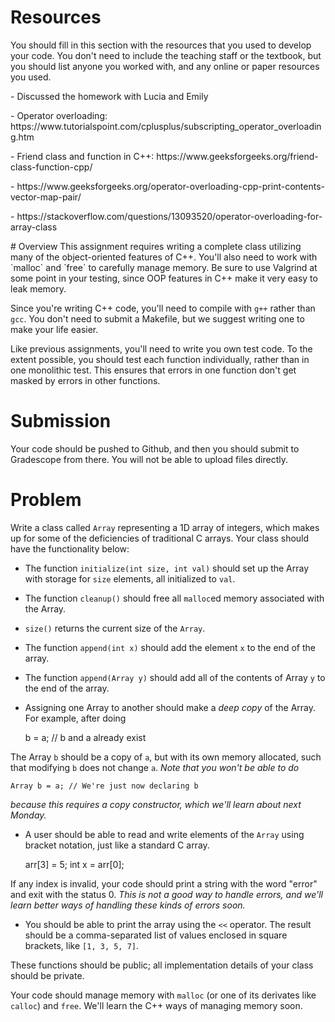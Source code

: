 # Resources
You should fill in this section with the resources that you used to develop your code.  You don't need to include the teaching staff or the textbook, but you should list anyone you worked with, and any online or paper resources you used.
<p>- Discussed the homework with Lucia and Emily</p>
<p>- Operator overloading: https://www.tutorialspoint.com/cplusplus/subscripting_operator_overloading.htm</p>
<p>- Friend class and function in C++: https://www.geeksforgeeks.org/friend-class-function-cpp/</p>
<p>- https://www.geeksforgeeks.org/operator-overloading-cpp-print-contents-vector-map-pair/</p>
<p>- https://stackoverflow.com/questions/13093520/operator-overloading-for-array-class</p>
# Overview
This assignment requires writing a complete class utilizing many of the object-oriented features of C++.  You'll also need to work with `malloc` and `free` to carefully manage memory.  Be sure to use Valgrind at some point in your testing, since OOP features in C++ make it very easy to leak memory.

Since you're writing C++ code, you'll need to compile with `g++` rather than `gcc`.
You don't need to submit a Makefile, but we suggest writing one to make your life easier.

Like previous assignments, you'll need to write you own test code.  To the extent possible, you should test each function individually, rather than in one monolithic test.  This ensures that errors in one function don't get masked by errors in other functions.

# Submission
Your code should be pushed to Github, and then you should submit to Gradescope from there.  You will not be able to upload files directly.

# Problem

Write a class called `Array` representing a 1D array of integers, which makes up for some of the deficiencies of traditional C arrays.  Your class should have the functionality below:

* The function `initialize(int size, int val)` should set up the Array with storage for `size` elements, all initialized to `val`.
* The function `cleanup()` should free all `malloc`ed memory associated with the Array.

* `size()` returns the current size of the `Array`.
* The function `append(int x)` should add the element `x` to the end of the array.
* The function `append(Array y)` should add all of the contents of Array `y` to the end of the array.

* Assigning one Array to another should make a *deep copy* of the Array.  For example, after doing

    b = a; // b and a already exist

The Array `b` should be a copy of `a`, but with its own memory allocated, such that modifying `b` does not change `a`.  *Note that you won't be able to do*

    Array b = a; // We're just now declaring b

*because this requires a copy constructor, which we'll learn about next Monday.*

* A user should be able to read and write elements of the `Array` using bracket notation, just like a standard C array.

    arr[3] = 5;
    int x = arr[0];

If any index is invalid, your code should print a string with the word "error" and exit with the status 0.  *This is not a good way to handle errors, and we'll learn better ways of handling these kinds of errors soon.*

* You should be able to print the array using the `<<` operator.  The result should be a comma-separated list of values enclosed in square brackets, like `[1, 3, 5, 7]`.

These functions should be public; all implementation details of your class should be private.

Your code should manage memory with `malloc` (or one of its derivates like `calloc`) and `free`.  We'll learn the C++ ways of managing memory soon.

